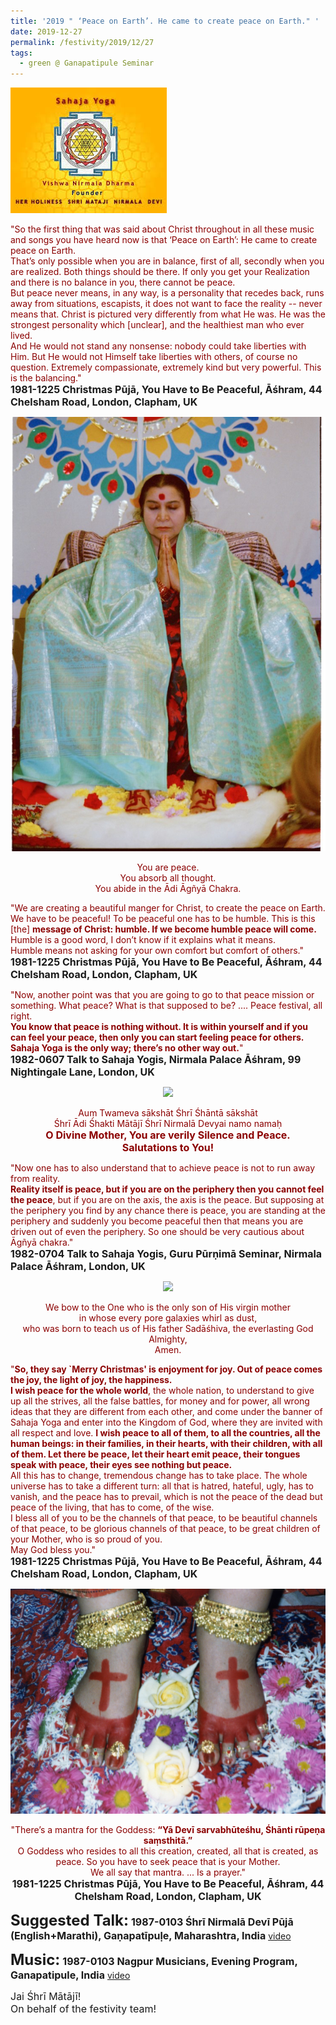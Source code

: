 ```yaml
---
title: '2019 " ‘Peace on Earth’. He came to create peace on Earth." '
date: 2019-12-27
permalink: /festivity/2019/12/27
tags:
  - green @ Ganapatipule Seminar
---
```


![PICTURE 1](/images/image1.png)

<p>
<font color="DarkRed">"So the first thing that was said about Christ throughout in all these music and songs you have heard now is that ‘Peace on Earth’: He came to create peace on Earth.<br>
That’s only possible when you are in balance, first of all, secondly when you are realized. Both things should be there. If only you get your  Realization and there is no balance in you, there cannot be peace.<br> 
But peace never means, in any way, is a personality that recedes back, runs away from situations, escapists, it does not want to face the reality -- never means that.
Christ is pictured very differently from what He was. He was the strongest personality which [unclear], and the healthiest man who ever lived.<br> 
And He would not stand any nonsense: nobody could take liberties with Him. But He would not Himself take liberties with others, of course no question. Extremely compassionate, extremely kind but very powerful. This is the balancing."</font><br>
<font size="+0"><b>1981-1225 Christmas Pūjā, You Have to Be Peaceful, Āśhram, 44 Chelsham Road, London, Clapham, UK</b></font>
</p>

<div style="text-align: center"><img src="/images/image276.png" /></div>

<p style="text-align:center;">
<font color="DarkRed">You are peace.<br>
You absorb all thought.<br>
You abide in the Ādi Āgñyā Chakra.</font><br>
</p>

<p>
<font color="DarkRed">"We are creating a beautiful manger for Christ, to create the peace on Earth. We have to be peaceful! To be peaceful one has to be humble. This is this [the] <b>message of Christ: humble. If we become humble peace will come.</b><br>
Humble is a good word, I don’t know if it explains what it means.<br>
Humble means not asking for your own comfort but comfort of others."</font><br>
<font size="+0"><b>1981-1225 Christmas Pūjā, You Have to Be Peaceful, Āśhram, 44 Chelsham Road, London, Clapham, UK</b></font>
</p>

<p>
<font color="DarkRed">"Now, another point was that you are going to go to that peace mission or something. What peace? What is that supposed to be? .... Peace festival, all right.<br>
<b>You know that peace is nothing without. It is within yourself and if you can feel your peace, then only you can start feeling peace for others. Sahaja Yoga is the only way; there’s no other way out.</b>"</font><br>
<font size="+0"><b>1982-0607 Talk to Sahaja Yogis, Nirmala Palace Āśhram, 99 Nightingale Lane, London, UK</b></font>
</p>

<div style="text-align: center"><img src="https://pub-1e517d8c73a64c9c82977d676b1fff72.r2.dev/image277.png" /></div>

<p style="text-align:center;">
<font color="DarkRed">Auṃ Twameva sākshāt Śhrī Śhāntā sākshāt<br>
Śhrī Ādi Śhakti Mātājī Śhrī Nirmalā Devyai namo namaḥ</font><br>
<font color="DarkRed"><font size="+0"><b>O Divine Mother, You are verily Silence and Peace.<br>
Salutations to You!</b></font></font><br>
</p>

<p>
<font color="DarkRed">"Now one has to also understand that to achieve peace is not to run away from reality.<br>
<b>Reality itself is peace, but if you are on the periphery then you cannot feel the peace</b>, but if you are on the axis, the axis is the peace. But supposing at the periphery you find by any chance there is peace, you are standing at the periphery and suddenly you become peaceful then that means you are driven out of even the periphery. So one should be very cautious about Āgñyā chakra."</font><br>
<font size="+0"><b>1982-0704 Talk to Sahaja Yogis, Guru Pūrṇimā Seminar, Nirmala Palace Āśhram, London, UK</b></font>
</p>

<div style="text-align: center"><img src="https://pub-1e517d8c73a64c9c82977d676b1fff72.r2.dev/image278.png" /></div>

<p style="text-align:center;">
<font color="DarkRed">We bow to the One who is the only son of His virgin mother<br> 
in whose every pore galaxies whirl as dust,<br>
who was born to teach us of His father Sadāśhiva, the everlasting God Almighty,<br>
Amen.</font>  	
</p>	

<p>
<font color="DarkRed">"<b>So, they say `Merry Christmas' is enjoyment for joy. Out of peace comes the joy, the light of joy, the happiness.<br> 
I wish peace for the whole world</b>, the whole nation, to understand to give up all the strives, all the false battles, for money and for power, all wrong ideas that they are different from each other, and come under the banner of Sahaja Yoga and enter into the Kingdom of God, where they are invited with all respect and love.
<b>I wish peace to all of them, to all the countries, all the human beings: in their families, in their hearts, with their children, with all of them. Let there be peace, let their heart emit peace, their tongues speak with peace, their eyes see nothing but peace.</b><br>
All this has to change, tremendous change has to take place. The whole universe has to take a different turn: all that is hatred, hateful, ugly, has to vanish, and the peace has to prevail, which is not the peace of the dead but peace of the living, that has to come, of the wise.<br>
I bless all of you to be the channels of that peace, to be beautiful channels of that peace, to be glorious channels of that peace, to be great children of your Mother, who is so proud of you.<br>
May God bless you."</font><br>
<font size="+0"><b>1981-1225 Christmas Pūjā, You Have to Be Peaceful, Āśhram, 44 Chelsham Road, London, Clapham, UK</b></font>
</p>

<div style="text-align: center"><img src="/images/image279.png" /></div>

<p style="text-align:center;">
<font color="DarkRed">"There’s a mantra for the Goddess: <b>“Yā Devī sarvabhūteśhu, Śhānti rūpeṇa saṃsthitā.”</b><br>
O Goddess who resides to all this creation, created, all that is created, as peace. 
So you have to seek peace that is your Mother.<br> 
We all say that mantra. ... Is a prayer."</font><br>
<font size="+0"><b>1981-1225 Christmas Pūjā, You Have to Be Peaceful, Āśhram, 44 Chelsham Road, London, Clapham, UK</b></font>
</p>	

<font size="+2"><b>Suggested Talk:</b></font> 
<font size="+0"><b>1987-0103 Śhrī Nirmalā Devī Pūjā (English+Marathi), Gaṇapatīpuḷe, Maharashtra, India</b></font>
<a href="https://seven-teams.github.io/Videos_Links.html"> video</a><br>

<font size="+2"><b>Music:</b></font>
<font size="+0"><b>1987-0103 Nagpur Musicians, Evening Program, Ganapatipule, India</b></font>
<a href="https://www.youtube.com/watch?v=mzHe5bF-JT4"> video</a><br>


<p>
<font size="+0">Jai Śhrī Mātājī!<br>
On behalf of the festivity team!</font>
</p>